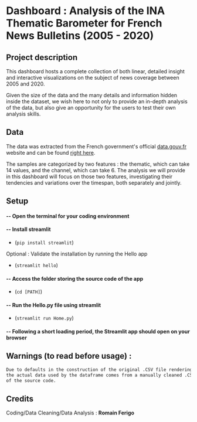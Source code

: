 # Dashboard : Analysis of the INA Thematic Barometer for French News Bulletins (2005 - 2020)

## Project description

This dashboard hosts a complete collection of both linear, detailed insight and interactive visualizations on the subject of news coverage between 2005 and 2020.

Given the size of the data and the many details and information hidden inside the dataset, we wish here to not only to provide an in-depth analysis of the data, but also give an opportunity for the users to test their own analysis skills.

## Data

The data was extracted from the French government's official [data.gouv.fr](https://www.data.gouv.fr) website and can be found [right here](https://www.data.gouv.fr/fr/datasets/classement-thematique-des-sujets-de-journaux-televises-janvier-2005-septembre-2020).  

The samples are categorized by two features : the thematic, which can take 14 values, and the channel, which can take 6. The analysis we will provide in this dashboard will focus on those two features,
investigating their tendencies and variations over the timespan, both separately and jointly.

## Setup

#### -- Open the terminal for your coding environment

#### -- Install streamlit
- (`pip install streamlit`)
  
Optional : Validate the installation by running the Hello app
- (`streamlit hello`)
#### -- Access the folder storing the source code of the app
- (`cd [PATH]`)
#### -- Run the Hello.py file using streamlit
- (`streamlit run Home.py`)
#### -- Following a short loading period, the Streamlit app should open on your browser

## Warnings (to read before usage) :

```diff
Due to defaults in the construction of the original .CSV file rendering it unusable (header split between the 1st and 2nd rows),
the actual data used by the dataframe comes from a manually cleaned .CSV file, which can be found in the 'data' folder
of the source code.
```

## Credits
Coding/Data Cleaning/Data Analysis : **Romain Ferigo** 
